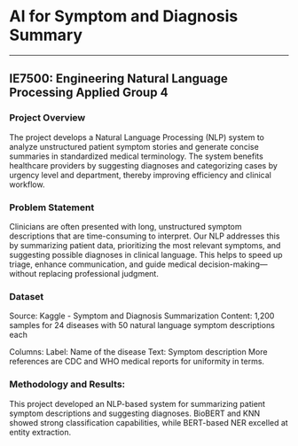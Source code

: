# AI for Symptom and Diagnosis Summary 
---
IE7500: Engineering Natural Language Processing Applied
Group 4
----

### Project Overview
The project develops a Natural Language Processing (NLP) system to analyze unstructured patient symptom stories and generate concise summaries in standardized medical terminology. The system benefits healthcare providers by suggesting diagnoses and categorizing cases by urgency level and department, thereby improving efficiency and clinical workflow.

### Problem Statement
Clinicians are often presented with long, unstructured symptom descriptions that are time-consuming to interpret. Our NLP addresses this by summarizing patient data, prioritizing the most relevant symptoms, and suggesting possible diagnoses in clinical language. This helps to speed up triage, enhance communication, and guide medical decision-making—without replacing professional judgment. 

### Dataset
Source: Kaggle - Symptom and Diagnosis Summarization
Content: 1,200 samples for 24 diseases with 50 natural language symptom descriptions each

Columns:
Label: Name of the disease
Text: Symptom description
More references are CDC and WHO medical reports for uniformity in terms.

### Methodology and Results:
This project developed an NLP-based system for summarizing patient symptom descriptions and suggesting diagnoses. BioBERT and KNN showed strong classification capabilities, while BERT-based NER excelled at entity extraction.

